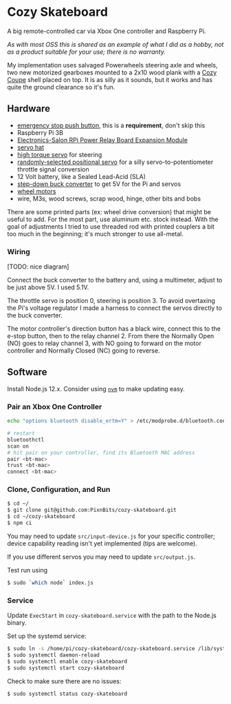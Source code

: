 # Cozy Skateboard

A big remote-controlled car via Xbox One controller and Raspberry Pi.

_As with most OSS this is shared as an example of what I did as a hobby, not as a product suitable for your use; there is no warranty._

My implementation uses salvaged Powerwheels steering axle and wheels, two new motorized gearboxes mounted to a 2x10 wood plank with a [Cozy Coupe](https://www.littletikes.com/item/612060/cozy-coupe-30th-anniversary-edition/1.html) shell placed on top. It is as silly as it sounds, but it works and has quite the ground clearance so it's fun.

## Hardware

* [emergency stop push button](https://www.amazon.com/gp/product/B019DSZWPC), this is a **requirement**, don't skip this
* Raspberry Pi 3B
* [Electronics-Salon RPi Power Relay Board Expansion Module](https://www.amazon.com/gp/product/B07CZL2SKN)
* [servo hat](https://www.amazon.com/gp/product/B07H9ZTWNC)
* [high torque servo](https://www.amazon.com/gp/product/B07HNTKSZT) for steering
* [randomly-selected positional servo](https://www.amazon.com/gp/product/B07MFK266B) for a silly servo-to-potentiometer throttle signal conversion
* 12 Volt battery, like a Sealed Lead-Acid (SLA)
* [step-down buck converter](https://www.amazon.com/gp/product/B071CWMRYD) to get 5V for the Pi and servos
* [wheel motors](https://www.amazon.com/gp/product/B072F7QWBQ)
* wire, M3s, wood screws, scrap wood, hinge, other bits and bobs

There are some printed parts (ex: wheel drive conversion) that might be useful to add. For the most part, use aluminum etc. stock instead. With the goal of adjustments I tried to use threaded rod with printed couplers a bit too much in the beginning; it's much stronger to use all-metal.

### Wiring

[TODO: nice diagram]

Connect the buck converter to the battery and, using a multimeter, adjust to be just above 5V. I used 5.1V.

The throttle servo is position 0, steering is position 3. To avoid overtaxing the Pi's voltage regulator I made a harness to connect the servos directly to the buck converter.

The motor controller's direction button has a black wire, connect this to the e-stop button, then to the relay channel 2. From there the Normally Open (NO) goes to relay channel 3, with NO going to forward on the motor controller and Normally Closed (NC) going to reverse.

## Software

Install Node.js 12.x. Consider using [`nvm`](https://github.com/nvm-sh/nvm) to make updating easy.

### Pair an Xbox One Controller

```bash
echo "options bluetooth disable_ertm=Y" > /etc/modprobe.d/bluetooth.conf

# restart
bluetoothctl
scan on
# hit pair on your controller, find its Bluetooth MAC address
pair <bt-mac>
trust <bt-mac>
connect <bt-mac>
```

### Clone, Configuration, and Run

```bash
$ cd ~/
$ git clone git@github.com:PixnBits/cozy-skateboard.git
$ cd ~/cozy-skateboard
$ npm ci
```

You may need to update `src/input-device.js` for your specific controller; device capability reading isn't yet implemented (tips are welcome).

If you use different servos you may need to update `src/output.js`.

Test run using
```bash
$ sudo `which node` index.js
```

### Service

Update `ExecStart` in `cozy-skateboard.service` with the path to the Node.js binary.

Set up the systemd service:
```bash
$ sudo ln -s /home/pi/cozy-skateboard/cozy-skateboard.service /lib/systemd/system/cozy-skateboard.service
$ sudo systemctl daemon-reload
$ sudo systemctl enable cozy-skateboard
$ sudo systemctl start cozy-skateboard
```

Check to make sure there are no issues:
```bash
$ sudo systemctl status cozy-skateboard
```
